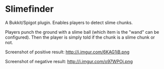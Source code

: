 # Slimefinder
A Bukkit/Spigot plugin. Enables players to detect slime chunks.

Players punch the ground with a slime ball (which item is the "wand" can be configured). Then the player is simply told if the chunk is a slime chunk or not.

Screenshot of positive result:
http://i.imgur.com/6KAG1iB.png

Screenshot of negative result:
http://i.imgur.com/o97WPOj.png
